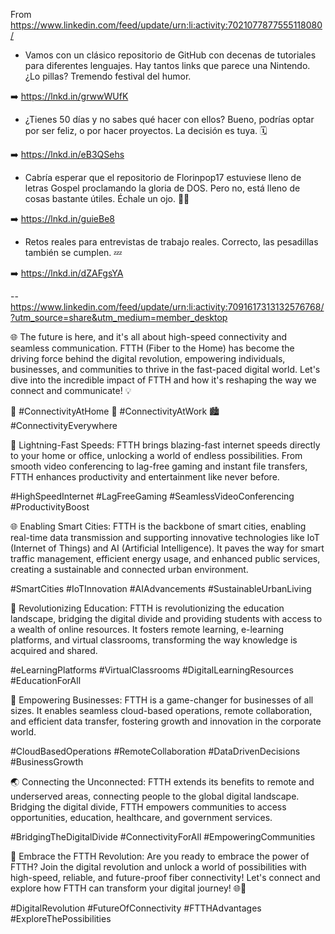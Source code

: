 From https://www.linkedin.com/feed/update/urn:li:activity:7021077877555118080/

- Vamos con un clásico repositorio de GitHub con decenas de tutoriales para diferentes lenguajes. Hay tantos links que parece una Nintendo. ¿Lo pillas? Tremendo festival del humor.

➡️ https://lnkd.in/grwwWUfK

- ¿Tienes 50 días y no sabes qué hacer con ellos? Bueno, podrías optar por ser feliz, o por hacer proyectos. La decisión es tuya. 🗓️

➡️ https://lnkd.in/eB3QSehs

- Cabría esperar que el repositorio de Florinpop17 estuviese lleno de letras Gospel proclamando la gloria de DOS. Pero no, está lleno de cosas bastante útiles. Échale un ojo. 👼🏼

➡️ https://lnkd.in/guieBe8

- Retos reales para entrevistas de trabajo reales. Correcto, las pesadillas también se cumplen. 💤

➡️ https://lnkd.in/dZAFgsYA

--
https://www.linkedin.com/feed/update/urn:li:activity:7091617313132576768/?utm_source=share&utm_medium=member_desktop


🌐 The future is here, and it's all about high-speed connectivity and seamless communication. FTTH (Fiber to the Home) has become the driving force behind the digital revolution, empowering individuals, businesses, and communities to thrive in the fast-paced digital world. Let's dive into the incredible impact of FTTH and how it's reshaping the way we connect and communicate! 💡

🏡 #ConnectivityAtHome 🏢 #ConnectivityAtWork 🏙️ #ConnectivityEverywhere

🚀 Lightning-Fast Speeds: FTTH brings blazing-fast internet speeds directly to your home or office, unlocking a world of endless possibilities. From smooth video conferencing to lag-free gaming and instant file transfers, FTTH enhances productivity and entertainment like never before.

#HighSpeedInternet #LagFreeGaming #SeamlessVideoConferencing #ProductivityBoost

🌐 Enabling Smart Cities: FTTH is the backbone of smart cities, enabling real-time data transmission and supporting innovative technologies like IoT (Internet of Things) and AI (Artificial Intelligence). It paves the way for smart traffic management, efficient energy usage, and enhanced public services, creating a sustainable and connected urban environment.

#SmartCities #IoTInnovation #AIAdvancements #SustainableUrbanLiving

🏫 Revolutionizing Education: FTTH is revolutionizing the education landscape, bridging the digital divide and providing students with access to a wealth of online resources. It fosters remote learning, e-learning platforms, and virtual classrooms, transforming the way knowledge is acquired and shared.

#eLearningPlatforms #VirtualClassrooms #DigitalLearningResources #EducationForAll

💼 Empowering Businesses: FTTH is a game-changer for businesses of all sizes. It enables seamless cloud-based operations, remote collaboration, and efficient data transfer, fostering growth and innovation in the corporate world.

#CloudBasedOperations #RemoteCollaboration #DataDrivenDecisions #BusinessGrowth

🌏 Connecting the Unconnected: FTTH extends its benefits to remote and underserved areas, connecting people to the global digital landscape. Bridging the digital divide, FTTH empowers communities to access opportunities, education, healthcare, and government services.

#BridgingTheDigitalDivide #ConnectivityForAll #EmpoweringCommunities

🚀 Embrace the FTTH Revolution: Are you ready to embrace the power of FTTH? Join the digital revolution and unlock a world of possibilities with high-speed, reliable, and future-proof fiber connectivity! Let's connect and explore how FTTH can transform your digital journey! 🌐💬

#DigitalRevolution #FutureOfConnectivity #FTTHAdvantages #ExploreThePossibilities